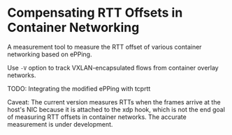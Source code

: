 
Compensating RTT Offsets in Container Networking
=============
A measurement tool to measure the RTT offset of various container networking based on ePPing.

Use `-V` option to track VXLAN-encapsulated flows from container overlay networks.

TODO: Integrating the modified ePPing with tcprtt

Caveat: The current version measures RTTs when the frames arrive at the host's NIC because it is attached to the xdp hook, which is not the end goal of measuring RTT offsets in container networks. The accurate measurement is under development.
